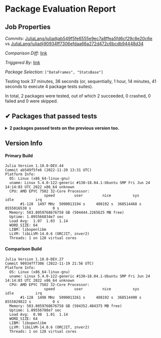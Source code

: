 # Package Evaluation Report

## Job Properties

*Commits:* [JuliaLang/julia@ab549f5fe6555e9ec7a8ffea5fd6cf29c8e20c6e](https://github.com/JuliaLang/julia/commit/ab549f5fe6555e9ec7a8ffea5fd6cf29c8e20c6e) vs [JuliaLang/julia@90934ff7306efdaa66a272d472c6bcdb94448d34](https://github.com/JuliaLang/julia/commit/90934ff7306efdaa66a272d472c6bcdb94448d34)

*Comparison Diff:* [link](https://github.com/JuliaLang/julia/compare/90934ff7306efdaa66a272d472c6bcdb94448d34..ab549f5fe6555e9ec7a8ffea5fd6cf29c8e20c6e)

*Triggered By:* [link](https://github.com/JuliaLang/julia/pull/47383#issuecomment-1321148278)

*Package Selection:* `["DataFrames", "StatsBase"]`

Testing took 37 minutes, 36 seconds (or, sequentially, 1 hour, 14 minutes, 41 seconds to execute 4 package tests suites).

In total, 2 packages were tested, out of which 2 succeeded, 0 crashed, 0 failed and 0 were skipped.


## ✔ Packages that passed tests

<details><summary><strong>2 packages passed tests on the previous version too.</strong></summary>
<p>

- [DataFrames v1.4.3](https://s3.amazonaws.com/julialang-reports/nanosoldier/pkgeval/by_hash/ab549f5_vs_90934ff/DataFrames.primary.log)
- [StatsBase v0.33.21](https://s3.amazonaws.com/julialang-reports/nanosoldier/pkgeval/by_hash/ab549f5_vs_90934ff/StatsBase.primary.log)

</p>
</details>


## Version Info

#### Primary Build

```
Julia Version 1.10.0-DEV.44
Commit ab549f5fe6 (2022-11-20 13:31 UTC)
Platform Info:
  OS: Linux (x86_64-linux-gnu)
  uname: Linux 5.4.0-122-generic #138~18.04.1-Ubuntu SMP Fri Jun 24 14:14:03 UTC 2022 x86_64 unknown
  CPU: AMD EPYC 7502 32-Core Processor: 
                  speed         user         nice          sys         idle          irq
       #1-128  1497 MHz  5090013194 s     408192 s  368514468 s  8555016538 s          0 s
  Memory: 503.8059768676758 GB (504444.2265625 MB free)
  Uptime: 1.095566834e7 sec
  Load Avg:  1.07  1.03  1.14
  WORD_SIZE: 64
  LIBM: libopenlibm
  LLVM: libLLVM-14.0.6 (ORCJIT, znver2)
  Threads: 1 on 128 virtual cores

```

#### Comparison Build

```
Julia Version 1.10.0-DEV.27
Commit 90934ff7306 (2022-11-19 21:56 UTC)
Platform Info:
  OS: Linux (x86_64-linux-gnu)
  uname: Linux 5.4.0-122-generic #138~18.04.1-Ubuntu SMP Fri Jun 24 14:14:03 UTC 2022 x86_64 unknown
  CPU: AMD EPYC 7502 32-Core Processor: 
                  speed         user         nice          sys         idle          irq
       #1-128  1498 MHz  5090013261 s     408192 s  368514490 s  8555029822 s          0 s
  Memory: 503.8059768676758 GB (504352.484375 MB free)
  Uptime: 1.09556788e7 sec
  Load Avg:  0.98  1.01  1.14
  WORD_SIZE: 64
  LIBM: libopenlibm
  LLVM: libLLVM-14.0.6 (ORCJIT, znver2)
  Threads: 1 on 128 virtual cores

```
<!-- Generated on 2022-11-20T10:23:56.748 -->

